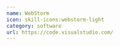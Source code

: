 ```yaml
---
name: WebStorm
icon: skill-icons:webstorm-light
category: software
url: https://code.visualstudio.com/
---
```

